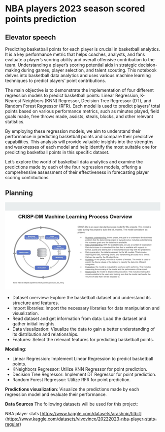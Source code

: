 # NBA players 2023 season scored points prediction


## Elevator speech

Predicting basketball points for each player is crucial in basketball analytics. It is a key performance metric that helps coaches, analysts, and fans evaluate a player’s scoring ability and overall offensive contribution to the team. Understanding a player’s scoring potential aids in strategic decision-making during games, player selection, and talent scouting. This notebook delves into basketball data analytics and uses various machine learning techniques to predict players’ point contributions.

The main objective is to demonstrate the implementation of four different regression models to predict basketball points: Linear Regression, K-Nearest Neighbors (KNN) Regressor, Decision Tree Regressor (DT), and Random Forest Regressor (RFR). Each model is used to predict players’ total points based on various performance metrics, such as minutes played, field goals made, free throws made, assists, steals, blocks, and other relevant statistics.

By employing these regression models, we aim to understand their performance in predicting basketball points and compare their predictive capabilities. This analysis will provide valuable insights into the strengths and weaknesses of each model and help identify the most suitable one for predicting basketball points in this specific dataset.

Let’s explore the world of basketball data analytics and examine the predictions made by each of the four regression models, offering a comprehensive assessment of their effectiveness in forecasting player scoring contributions.

## Planning

![framework](images/framework.png)


- Dataset overview: Explore the basketball dataset and understand its structure and features.
- Import libraries: Import the necessary libraries for data manipulation and visualization.
- Read dataset and get information from data: Load the dataset and gather initial insights.
- Data visualization: Visualize the data to gain a better understanding of its distribution and relationships.
- Features: Select the relevant features for predicting basketball points.

**Modeling**:
* Linear Regression: Implement Linear Regression to predict basketball points.
* KNeighbors Regressor: Utilize KNN Regressor for point prediction.
* Decision Tree Regressor: Implement DT Regressor for point prediction.
* Random Forest Regressor: Utilize RFR for point prediction.

**Predictions visualization**: Visualize the predictions made by each regression model and evaluate their performance.

**Data Sources**
The following datasets will be used for this project:

NBA player stats [https://www.kaggle.com/datasets/arashnic/fitbit](https://www.kaggle.com/datasets/vivovinco/20222023-nba-player-stats-regular)





